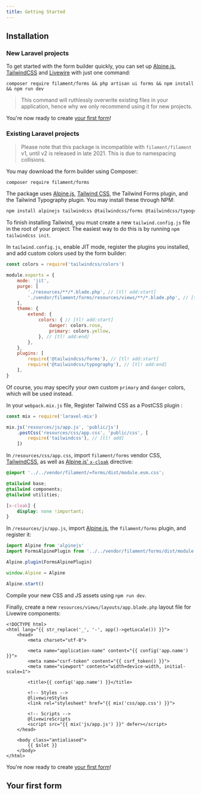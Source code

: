 ```yaml
---
title: Getting Started
---
```


## Installation

### New Laravel projects

To get started with the form builder quickly, you can set up [Alpine.js](https://alpinejs.dev), [TailwindCSS](https://tailwindcss.com) and [Livewire](https://laravel-livewire.com) with just one command:

```
composer require filament/forms && php artisan ui forms && npm install && npm run dev
```

> This command will ruthlessly overwrite existing files in your application, hence why we only recommend using it for new projects.

You're now ready to create [your first form](#your-first-form)!

### Existing Laravel projects

> Please note that this package is incompatible with `filament/filament` v1, until v2 is released in late 2021. This is due to namespacing collisions.

You may download the form builder using Composer:

```bash
composer require filament/forms
```

The package uses [Alpine.js](https://alpinejs.dev),  [Tailwind CSS](https://tailwindcss.com), the Tailwind Forms plugin, and the Tailwind Typography plugin. You may install these through NPM:

```bash
npm install alpinejs tailwindcss @tailwindcss/forms @tailwindcss/typography --save-dev
```

To finish installing Tailwind, you must create a new `tailwind.config.js` file in the root of your project. The easiest way to do this is by running `npm tailwindcss init`.

In `tailwind.config.js`, enable JIT mode, register the plugins you installed, and add custom colors used by the form builder:

```js
const colors = require('tailwindcss/colors')

module.exports = {
    mode: 'jit',
    purge: [
        './resources/**/*.blade.php', // [tl! add:start]
        './vendor/filament/forms/resources/views/**/*.blade.php', // [tl! add:end]
    ],
    theme: {
        extend: {
            colors: { // [tl! add:start]
                danger: colors.rose,
                primary: colors.yellow,
            }, // [tl! add:end]
        },
    },
    plugins: [
        require('@tailwindcss/forms'), // [tl! add:start]
        require('@tailwindcss/typography'), // [tl! add:end]
    ],
}
```

Of course, you may specify your own custom `primary` and `danger` colors, which will be used instead.

In your `webpack.mix.js` file, Register Tailwind CSS as a PostCSS plugin :

```js
const mix = require('laravel-mix')

mix.js('resources/js/app.js', 'public/js')
    .postCss('resources/css/app.css', 'public/css', [
        require('tailwindcss'), // [tl! add]
    ])
```

In `/resources/css/app.css`, import `filament/forms` vendor CSS, [TailwindCSS](https://tailwindcss.com), as well as [Alpine.js' `x-cloak`](https://alpinejs.dev/directives/cloak) directive:

```css
@import '../../vendor/filament/=forms/dist/module.esm.css';

@tailwind base;
@tailwind components;
@tailwind utilities;

[x-cloak] {
    display: none !important;
}
```

In `/resources/js/app.js`, import [Alpine.js](https://alpinejs.dev), the `filament/forms` plugin, and register it:

```js
import Alpine from 'alpinejs'
import FormsAlpinePlugin from '../../vendor/filament/forms/dist/module.esm'

Alpine.plugin(FormsAlpinePlugin)

window.Alpine = Alpine

Alpine.start()
```

Compile your new CSS and JS assets using `npm run dev`.

Finally, create a new `resources/views/layouts/app.blade.php` layout file for Livewire components:

```blade
<!DOCTYPE html>
<html lang="{{ str_replace('_', '-', app()->getLocale()) }}">
    <head>
        <meta charset="utf-8">

        <meta name="application-name" content="{{ config('app.name') }}">
        <meta name="csrf-token" content="{{ csrf_token() }}">
        <meta name="viewport" content="width=device-width, initial-scale=1">

        <title>{{ config('app.name') }}</title>

        <!-- Styles -->
        @livewireStyles
        <link rel="stylesheet" href="{{ mix('css/app.css') }}">

        <!-- Scripts -->
        @livewireScripts
        <script src="{{ mix('js/app.js') }}" defer></script>
    </head>

    <body class="antialiased">
        {{ $slot }}
    </body>
</html>
```

You're now ready to create [your first form](#your-first-form)!

## Your first form
